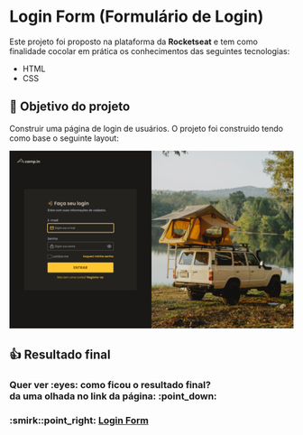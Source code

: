 # Login Form (Formulário de Login)
Este projeto foi proposto na plataforma da **Rocketseat** e tem como finalidade cocolar em prática os conhecimentos das seguintes tecnologias:

* HTML
* CSS

## :dart: Objetivo do projeto
Construir uma página de login de usuários. O projeto foi construido tendo como base o seguinte layout:

![Layout](assets/images/layout-desktop.png)

## :thumbsup: Resultado final
<h3>Quer ver :eyes: como ficou o resultado final?<br>
da uma olhada no link da página: :point_down:</h3>
<h3>:smirk::point_right: <a href="https://alvaronascimento-dev.github.io/login-form-rocketseat/" target="_blank">Login Form</a></h3>
